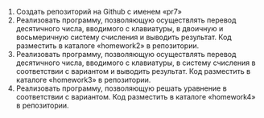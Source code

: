 1. Создать репозиторий на Github с именем «pr7»
2. Реализовать программу, позволяющую осуществлять перевод
десятичного числа, вводимого с клавиатуры, в двоичную и восьмеричную
систему счисления и выводить результат. Код разместить в каталоге
«homework2» в репозитории.
3. Реализовать программу, позволяющую осуществлять перевод
десятичного числа, вводимого с клавиатуры, в систему счисления в
соответствии с вариантом и выводить результат. Код разместить в
каталоге «homework3» в репозитории.
4. Реализовать программу, позволяющую решать уравнение в
соответствии с вариантом. Код разместить в каталоге «homework4» в
репозитории.